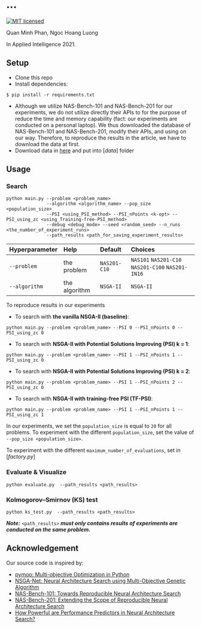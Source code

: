# ...
[![MIT licensed](https://img.shields.io/badge/license-MIT-brightgreen.svg)](LICENSE.md)

Quan Minh Phan, Ngoc Hoang Luong

In Applied Intelligence 2021.
## Setup
- Clone this repo
- Install dependencies:
```
$ pip install -r requirements.txt
```
- Although we utilize NAS-Bench-101 and NAS-Bench-201 for our experiments, we do not utilize directly their APIs to for the purpose of reduce the time and memory capability (fact: our experiments are conducted on a personal laptop). We thus downloaded the database of NAS-Bench-101 and NAS-Bench-201, modify their APIs, and using on our way. Therefore, to reproduce the results in the article, we have to download the data at first.
- Download data in [here](https://drive.google.com/drive/folders/1oNk21qWKs_8hmBBkM1ye0zAV-08LABaE?usp=sharing) and put into [*data*] folder
## Usage
### Search
```shell
python main.py --problem <problem_name>
               --algorithm <algorithm_name> --pop_size <population_size>
               --PSI <using_PSI_method> --PSI_nPoints <k-opt> --PSI_using_zc <using_Training-free-PSI_method>
               --debug <debug_mode> --seed <random_seed> --n_runs <the_number_of_experiment_runs>
               --path_results <path_for_saving_experiment_results>

```
|Hyperparameter           |Help                                    |Default          |Choices                                          |                
|:------------------------|:---------------------------------------|:----------------|:------------------------------------------------|
|`--problem`              |the problem                             |`NAS201-C10`     |`NAS101` `NAS201-C10` `NAS201-C100` `NAS201-IN16`|
|`--algorithm`            |the algorithm                           |`NSGA-II`        |`NSGA-II`                                        |

To reproduce results in our experiments

- To search with **the vanilla NSGA-II (baseline)**:
```
python main.py --problem <problem_name> --PSI 0 --PSI_nPoints 0 --PSI_using_zc 0
```
- To search with **NSGA-II with Potential Solutions Improving (PSI) k = 1**:
```
python main.py --problem <problem_name> --PSI 1 --PSI_nPoints 1 --PSI_using_zc 0
```
- To search with **NSGA-II with Potential Solutions Improving (PSI) k = 2**:
```
python main.py --problem <problem_name> --PSI 1 --PSI_nPoints 2 --PSI_using_zc 0
```
- To search with **NSGA-II with training-free PSI (TF-PSI)**:
```
python main.py --problem <problem_name> --PSI 1 --PSI_nPoints 1 --PSI_using_zc 1
```

In our experiments, we set the `population_size` is equal to `20` for all problems. To experiment with the different `population_size`, set the value of `--pop_size <population_size>`.

To experiment with the different `maximum_number_of_evaluations`, set in [*factory.py*]

### Evaluate & Visualize
```shell
python evaluate.py  --path_results <path_results>
```
### Kolmogorov–Smirnov (KS) test
```shell
python ks_test.py  --path_results <path_results>
```

***Note:*** `<path_results>` ***must only contains results of experiments are conducted on the same problem.***
## Acknowledgement
Our source code is inspired by:
- [pymoo: Multi-objective Optimization in Python](https://github.com/anyoptimization/pymoo)
- [NSGA-Net: Neural Architecture Search using Multi-Objective Genetic Algorithm](https://github.com/ianwhale/nsga-net)
- [NAS-Bench-101: Towards Reproducible Neural Architecture Search](https://github.com/google-research/nasbench)
- [NAS-Bench-201: Extending the Scope of Reproducible Neural Architecture Search](https://github.com/D-X-Y/NAS-Bench-201)
- [How Powerful are Performance Predictors in Neural Architecture Search?](https://github.com/automl/NASLib)
